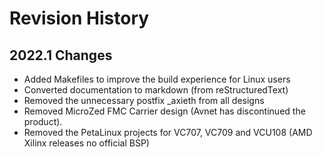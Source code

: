 # Revision History

## 2022.1 Changes

* Added Makefiles to improve the build experience for Linux users
* Converted documentation to markdown (from reStructuredText)
* Removed the unnecessary postfix _axieth from all designs
* Removed MicroZed FMC Carrier design (Avnet has discontinued the product).
* Removed the PetaLinux projects for VC707, VC709 and VCU108 (AMD Xilinx releases no official BSP)

